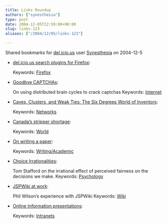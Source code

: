 ```yaml
---
title: Links Roundup
authors: ["synesthesia"]
type: post
date: 2004-12-05T22:59:00+00:00
slug: links-123 
aliases: ["/2004/12/05/links-123"]

---
```

Shared bookmarks for [del.icio.us][1] user  [Synesthesia][2] on 2004-12-5

  * [del.icio.us search plugins for Firefox][3]:
   
    Keywords: [Firefox][4]
  * [Goodbye CAPTCHAs][5]:
  
    On using distributed brain cycles to crack captchas Keywords: [Internet][6]
  * [Caves, Clusters, and Weak Ties: The Six Degrees World of Inventors][7]:
   
    Keywords: [Networks][8]
  * [Canada&#8217;s stripper shortage][9]:
   
    Keywords: [World][10]
  * [On writing a paper][11]:
   
    Keywords: [Writing/Academic][12]
  * [Choice Irrationalities][13]:
  
    Tom Stafford on the irrational effect of perceived fairness on the decisions we make. Keywords: [Psychology][14]
  * [JSPWiki at work][15]:
  
    Phil Wilson&#8217;s experience with JSPWiki Keywords: [Wiki][16]
  * [Online Information presentations][17]:
   
    Keywords: [Intranets][18]

 [1]: https://del.icio.us/
 [2]: https://del.icio.us/synesthesia
 [3]: https://cheerleader.yoz.com/archives/001802.html "https://cheerleader.yoz.com/archives/001802.html"
 [4]: https://del.icio.us/synesthesia/Firefox
 [5]: https://cheerleader.yoz.com/archives/001819.html "https://cheerleader.yoz.com/archives/001819.html"
 [6]: https://del.icio.us/synesthesia/Internet
 [7]: https://hbsworkingknowledge.hbs.edu/item.jhtml?id=4516 "https://hbsworkingknowledge.hbs.edu/item.jhtml?id=4516"
 [8]: https://del.icio.us/synesthesia/Networks
 [9]: https://hurryupharry.bloghouse.net/archives/2004/12/05/canadas_stripper_shortage.php "https://hurryupharry.bloghouse.net/archives/2004/12/05/canadas_stripper_shortage.php"
 [10]: https://del.icio.us/synesthesia/World
 [11]: https://www.danieldrezner.com/teaching/writing.htm "https://www.danieldrezner.com/teaching/writing.htm"
 [12]: https://del.icio.us/synesthesia/Writing/Academic
 [13]: https://www.mindhacks.com/blog/2004/12/choice_irrationaliti.html "https://www.mindhacks.com/blog/2004/12/choice_irrationaliti.html"
 [14]: https://del.icio.us/synesthesia/Psychology
 [15]: https://www.philwilson.org/blog/2004/10/jspwiki-at-work.html "https://www.philwilson.org/blog/2004/10/jspwiki-at-work.html"
 [16]: https://del.icio.us/synesthesia/Wiki
 [17]: https://www.steptwo.com.au/columntwo/archives/001514.html "https://www.steptwo.com.au/columntwo/archives/001514.html"
 [18]: https://del.icio.us/synesthesia/Intranets